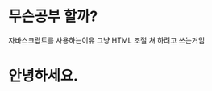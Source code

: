 # 무슨공부 할까?

자바스크립트를 사용하는이유 그냥 HTML 조절 쳐 하려고 쓰는거임

<!DOCTYPE html>
<html lang="ko">
<head>
    <meta charset="UTF-8">
    <meta name="viewport" content="width=device-width, initial-scale=1.0">
    <title>Document</title>
</head>
<body>
    <h1 id="hello">안녕하세요.</h1>
    <script>
        
        document.getElementById('hello').innerHTML = '안녕';

    </script>
</body>
</html>

doucument 는 문서 웹 문서라고 생각하셈

. 은 ㅁㅁ 의 또는 ㅁㅁ 안에 있는 이라고 생각하면 쉬움

get 은 가져오다 

해석하면 '웹 문서에서 아이디가 헬로인 HTML 을 가져와라 내부글자를 안녕으로 바꾸셈'

얘는 외워서 쓰는거임

document.getElementById('???').뭘 바꿀지 = '안녕';

바꾸고 싶은 HTML 요소 id 여따가 적어주구요 . 뒤에 뭘 바꿀지 적으셈(진짜 아무거나 가능)

마지막 뭘 어떻게 바꿀지 쓰면 HTML을 거느릴수 있다.

= 는 대입임. 오른쪽걸 왼쪽에 집어넣어주세요~~
' 는 문자를 사용할때 왜 저기다 써야하는건가 이건 나중에 알아서 공부하쇼
셀렉터를 쓰시고 어떤걸 바꿀지 쓰십시오.

"왜 이딴걸 길게 기리기리 쓰냐??" 이건 우리가 일방적으로 컴퓨터를 노예로 부려 먹는거라 생각하면 됩니다.

대신 정확하게 말하면서 부려먹어야 합니다. 왜냐면 컴퓨터는 지능이 0임
지능이 0인 애 한태는 ㅁㅁ가 ㅁㅁ인 애한테 ㅁㅁ를 ㅇㅇ로 바꿔죠 이렇게 말해

김지율 다루듯이 말하면 된다는 뜻임

그냥 이번건 외우세요


----------------------------------------------------------
자 이번에는 alert 만들어서 유저를 위협 할거에요

우선 저번에 했던 숙제 글자 크기 30픽셀로 바꾸기 성공 했죠?

내가 이걸 어떻게 알았냐 하면 그냥 구글링 해서 알았습니다

모든 코딩은 대부분이 구글링인데 구글링을 최소화 하기 위해서 공부를 한다고 생각을 하시면
편해요 자 그럼 이번 공부 또 시작 해보겠습니다.

자 일단 우리는 이 웹 개발을 할때 쓰는 onclick 이라는 함수가 있는데

이건 간단하게 설명하면 그냥 클릭 했을때 여기 있는것을 실행 뿅 하겠다 이겁니다

<div class="alert-box" id="alert">Alert 박스</div>
    <button onclick="document.getElementById('alert').style.display = 'block';">버튼</button>

    아이디 추가 아디 이름은 맘대로 하셈

    그다음 아까 배운것을 사용하면 됩니다.
    
    쉽지요? 야무지지요? 디스플레이 값을 블록으로 바꿔주면 우리가 원하는걸 띄울수 있곘지요?
    



